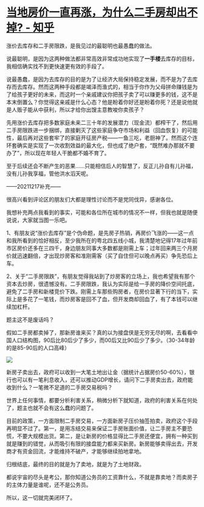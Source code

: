 # [当地房价一直再涨，为什么二手房却出不掉? - 知乎](https://www.zhihu.com/question/414138414/answer/1430096615)

涨价去库存和二手房限跌，是我见过的最聪明也最愚蠢的做法。

说最聪明，是因为这两种做法都非常高效非常成功地实现了**一手楼**去库存的目标，我相信确实找不到更快速更有效的手段了。

说最愚蠢，是因为去库存的目的是为了让经济大局保持稳定发展，而不是为了去库存而去库存。然而这两种手段都是竭泽而渔式的，相当于你作为父母拼命赚钱是为了给孩子更好的未来，而这时一个亲戚建议你把孩子卖了可以赚更多的钱，这不是本末倒置么？你觉得这亲戚是什么心态？他是盼着你好还是盼着你死？还是说他就是人贩子能从中获利，所以才给你出馊主意教唆你卖孩子？

先用涨价去库存把多数家庭未来二三十年的发展潜力（现金流）都榨干了，然后用二手房限跌进一步捆绑，直接剿灭了这些家庭争夺市场和利益（回血恢复）的可能性，最后再对这些套牢了的家庭开征房产税——一鱼三吃，老厨神了。然而这个连环套确实是实现了一次收割效益的最大化，但也成了绝户套，“既然难办那就不要办了”，所以现在年轻人干脆都不婚不育了。

至于后续还会不断产生的恶果……只能相信后人的智慧了，反正儿孙自有儿孙福，没有儿孙我享福，管他洪水滔天呢。

——20211217补充——

很高兴看到评论区的朋友们大都是理性讨论而不是党同伐异，感谢各位。

我想补充两点我看到的事实，可能和各位所在城市的情况不一样，但我也就是随便说说，大家就当图一乐吧。

1、有朋友说“涨价去库存”是个伪命题，是先房子热销，再房价飞涨的——这一点和我所看到的恰好相反，至少我所在的粤北四五线小城，我清楚地记得17年过年前市区房价还多在三四千，身边朋友同事大多数都是刚需上车；过年回来两三个月房价就迅速翻倍，才出现炒房客和准刚需客（买了自住但可以晚点再买）争先恐后上车。

2、关于“二手房限跌”，有朋友觉得我站到了炒房客的立场上，我也希望我有那个资本去炒房，很遗憾没有。二手房限跌，我认为实际是给一手房的降价空间托底，避免了二手房和新楼竞价下跌。刚需上车那些购房者，在房价显著下行的当下，实际上是多花了一笔钱，而炒房客是回不了血，但开发商却回血了，有了本钱可以继续加杠杆。

题主这不是废话吗？

假如二手房都卖掉了，那新房谁来买？真的以为接盘侠是无穷无尽的啊，去看看中国人口结构图，90后比80后少了多少，而00后又比90后少了多少。（30-34年龄的是85-90后的人口高峰）

![](https://pic2.zhimg.com/50/v2-81e17e0a950a23786da11c7e52801951_720w.jpg?source=1940ef5c)

新房子卖出去，政府可以收到一大笔土地出让金（据统计占据房价50-60%），银行也可以有一笔利息收入，还可以推动GDP增长，请问下二手房卖出去，政府能收到什么？一笔微不足道的二手房交易税吗？

世界上任何事情，都要分析利害关系，稍微分析下就知道，政府的利害关系在何处了，题主也就不会有这么蠢的问题了。

目前的政策，一方面限制二手房交易，一方面新房子压价抽签拍卖，政府这个手段再明显不过了。第一，是用冻结交易来保证二手房账面价值，让二手房主不要恐慌，不要大规模出货。第二，是让新房的价格显得比二手房还便宜，拥有一种买到就是赚到的错觉，从而吸引有限的接盘能力都来买新房。新房能够卖得出去，开发商才有资金回流，才能维持不破产，才能够继续拍地拿地。

归根结底，最终的目的就是为了卖地，就是为了土地财政。

都说宇宙的尽头是考公，那你知道公务员的工资靠什么，不就是靠卖地？而卖房子的主体力量是谁呢，还不是公务员。

所以，这一切就完美闭环了。
